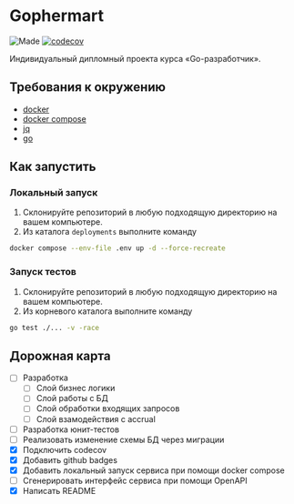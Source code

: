 # Gophermart

![Made](https://img.shields.io/badge/Made%20with-Go-1f425f.svg) [![codecov](https://codecov.io/gh/ArtemShalinFe/gophermart/branch/master/graph/badge.svg?token=1H84IB1DO1)](https://codecov.io/gh/ArtemShalinFe/gophermart)

Индивидуальный дипломный проекта курса «Go-разработчик».

## Требования к окружению

- [docker](https://docs.docker.com/engine/install/)
- [docker compose](https://docs.docker.com/compose/install/linux/)
- [jq](https://jqlang.github.io/jq/download/)
- [go](https://go.dev/doc/install)

## Как запустить

### Локальный запуск

1. Склонируйте репозиторий в любую подходящую директорию на вашем компьютере.
2. Из каталога `deployments` выполните команду

```sh
docker compose --env-file .env up -d --force-recreate 
```

### Запуск тестов

1. Склонируйте репозиторий в любую подходящую директорию на вашем компьютере.
2. Из корневого каталога выполните команду

```sh
go test ./... -v -race
```

## Дорожная карта

- [ ] Разработка
  - [ ] Слой бизнес логики
  - [ ] Слой работы с БД
  - [ ] Слой обработки входящих запросов
  - [ ] Слой взамодействия с accrual
- [ ] Разработка юнит-тестов
- [ ] Реализовать изменение схемы БД через миграции
- [x] Подключить codecov
- [x] Добавить github badges
- [x] Добавить локальный запуск сервиса при помощи docker compose
- [ ] Сгенерировать интерфейс сервиса при помощи OpenAPI
- [x] Написать README
